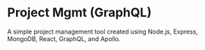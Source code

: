 # Project Mgmt (GraphQL)
A simple project management tool created using Node.js, Express, MongoDB, React, GraphQL, and Apollo.
